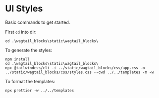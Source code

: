 # UI Styles

Basic commands to get started.

First `cd` into dir:

```console
cd .\wagtail_blocks\static\wagtail_blocks\
```

To generate the styles:

```console
npm install
cd .\wagtail_blocks\static\wagtail_blocks\
npx @tailwindcss/cli -i ../static/wagtail_blocks/css/app.css -o ../static/wagtail_blocks/css/styles.css --cwd ../../templates -m -w
```

To format the templates:

```console
npx prettier -w ../../templates
```
